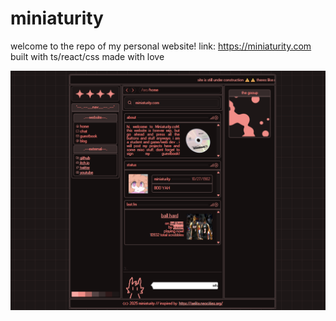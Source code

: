 # miniaturity

welcome to the repo of my personal website! link: https://miniaturity.com
built with ts/react/css
made with love

![screenshot](ss.png)